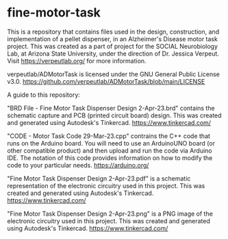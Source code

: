 # fine-motor-task
This is a repository that contains files used in the design, construction, and implementation of a pellet dispenser, in an Alzheimer's Disease motor task project. 
This was created as a part of project for the SOCIAL Neurobiology Lab, at Arizona State University, under the direction of Dr. Jessica Verpeut. 
Visit https://verpeutlab.org/ for more information. 

verpeutlab/ADMotorTask is licensed under the GNU General Public License v3.0. https://github.com/verpeutlab/ADMotorTask/blob/main/LICENSE

A guide to this repository:

"BRD File - Fine Motor Task Dispenser Design 2-Apr-23.brd" contains the schematic capture and PCB (printed circuit board) design. This was created and generated using Autodesk's Tinkercad. https://www.tinkercad.com/

"CODE - Motor Task Code 29-Mar-23.cpp" contrains the C++ code that runs on the Arduino board. You will need to use an ArduinoUNO board (or other compatible product) and then upload and run the code via Arduino IDE. The notation of this code provides information on how to modify the code to your particular needs. https://arduino.org/

"Fine Motor Task Dispenser Design 2-Apr-23.pdf" is a schematic representation of the electronic circuitry used in this project. This was created and generated using Autodesk's Tinkercad. https://www.tinkercad.com/

"Fine Motor Task Dispenser Design 2-Apr-23.png" is a PNG image of the electronic circuitry used in this project. This was created and generated using Autodesk's Tinkercad. https://www.tinkercad.com/
